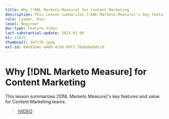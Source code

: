 ```yaml
---
title: Why [!DNL Marketo Measure] for Content Marketing
description: This lesson summarizes [!DNL Marketo Measure]'s key features and value for Content Marketing teams.
role: Leader, User
level: Beginner
doc-type: Feature Video
last-substantial-update: 2023-01-06
kt: 11672
thumbnail: 347176.jpeg
exl-id: 84e01b4c-a489-4cb8-89f2-70a6dbebdcc8
---
```

# Why [!DNL Marketo Measure] for Content Marketing

This lesson summarizes [!DNL Marketo Measure]'s key features and value for Content Marketing teams.

>[!VIDEO](https://video.tv.adobe.com/v/347176/?quality=12&learn=on)
